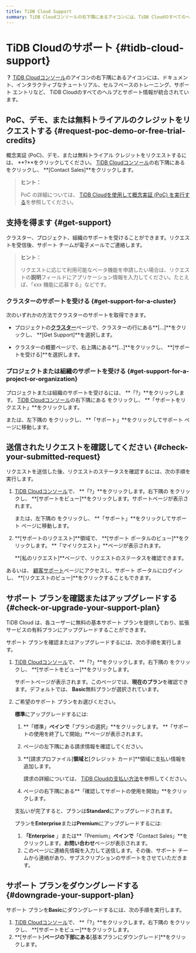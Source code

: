 ```yaml
---
title: TiDB Cloud Support
summary: TiDB Cloudコンソールの右下隅にあるアイコンには、TiDB Cloudのすべてのヘルプとサポート情報が統合されています。PoC、デモ、または無料トライアルクレジットをリクエストするには、TiDB Cloudコンソールの右下隅のアイコンをクリックし、[Contact Sales]をクリックします。サポートを受けるには、クラスター、プロジェクト、組織のサポートを受けることができます。リクエストを受信後、サポートチームが電子メールでご連絡します。
---
```


# TiDB Cloudのサポート {#tidb-cloud-support}

**？** [TiDB Cloudコンソール](https://tidbcloud.com/)のアイコンの右下隅にあるアイコンには、ドキュメント、インタラクティブなチュートリアル、セルフペースのトレーニング、サポート エントリなど、 TiDB Cloudのすべてのヘルプとサポート情報が統合されています。

## PoC、デモ、または無料トライアルのクレジットをリクエストする {#request-poc-demo-or-free-trial-credits}

概念実証 (PoC)、デモ、または無料トライアル クレジットをリクエストするには、 **?**をクリックしてください。 [TiDB Cloudコンソール](https://tidbcloud.com/)の右下隅にある をクリックし、 **[Contact Sales]**をクリックします。

> **ヒント：**
>
> PoC の詳細については、 [TiDB Cloudを使用して概念実証 (PoC) を実行する](/tidb-cloud/tidb-cloud-poc.md)を参照してください。

## 支持を得ます {#get-support}

クラスター、プロジェクト、組織のサポートを受けることができます。リクエストを受信後、サポート チームが電子メールでご連絡します。

> **ヒント：**
>
> リクエストに応じて利用可能なベータ機能を申請したい場合は、リクエストの**説明**フィールドにアプリケーション情報を入力してください。たとえば、「xxx 機能に応募する」などです。

### クラスターのサポートを受ける {#get-support-for-a-cluster}

次のいずれかの方法でクラスターのサポートを取得できます。

-   プロジェクトの[**クラスター**](https://tidbcloud.com/console/clusters)ページで、クラスターの行にある**[...]**をクリックし、 **[Get Support]**を選択します。

-   クラスターの概要ページで、右上隅にある**[...]**をクリックし、 **[サポートを受ける]**を選択します。

### プロジェクトまたは組織のサポートを受ける {#get-support-for-a-project-or-organization}

プロジェクトまたは組織のサポートを受けるには、 **「?」**をクリックします。 [TiDB Cloudコンソール](https://tidbcloud.com/)の右下隅にある をクリックし、 **「サポートをリクエスト」**をクリックします。

または、<mdsvgicon name="icon-top-organization">左下隅の をクリックし、 **「サポート」**をクリックしてサポート ページに移動します。</mdsvgicon>

## 送信されたリクエストを確認してください {#check-your-submitted-request}

リクエストを送信した後、リクエストのステータスを確認するには、次の手順を実行します。

1.  [TiDB Cloudコンソール](https://tidbcloud.com/)で、 **「?」**をクリックします。右下隅の をクリックし、 **[サポートをビュー]**をクリックします。サポートページが表示されます。

    または、<mdsvgicon name="icon-top-organization">左下隅の をクリックし、 **「サポート」**をクリックしてサポート ページに移動します。</mdsvgicon>

2.  **[サポートのリクエスト]**領域で、 **[サポート ポータルのビュー]**をクリックします。 **「マイリクエスト」**ページが表示されます。

    **[私のリクエスト]**ページで、リクエストのステータスを確認できます。

あるいは、 [顧客サポート](https://support.pingcap.com/hc/en-us)ページにアクセスし、サポート ポータルにログインし、 **[リクエストのビュー]**をクリックすることもできます。

## サポート プランを確認またはアップグレードする {#check-or-upgrade-your-support-plan}

TiDB Cloud は、各ユーザーに無料の基本サポート プランを提供しており、拡張サービスの有料プランにアップグレードすることができます。

サポート プランを確認またはアップグレードするには、次の手順を実行します。

1.  [TiDB Cloudコンソール](https://tidbcloud.com/)で、 **「?」**をクリックします。右下隅の をクリックし、 **[サポートをビュー]**をクリックします。

    サポートページが表示されます。このページでは、**現在のプラン**を確認できます。デフォルトでは、 **Basic**無料プランが選択されています。

2.  ご希望のサポート プランをお選びください。

    <SimpleTab>
     <div label="Upgrade to Standard">

    **標準**にアップグレードするには:

    1.  **「標準」**ペインで**「プランの選択」**をクリックします。 **「サポートの使用を終了して開始」**ページが表示されます。

    2.  ページの左下隅にある請求情報を確認してください。

    3.  **[請求プロファイル]**領域と**[クレジット カード]**領域に支払い情報を追加します。

        請求の詳細については、 [TiDB Cloudの支払い方法](/tidb-cloud/tidb-cloud-billing.md#payment-method)を参照してください。

    4.  ページの右下隅にある**「確認してサポートの使用を開始」**をクリックします。

    支払いが完了すると、プランは**Standard**にアップグレードされます。

    </div>
     <div label="Upgrade to Enterprise or Premium">

    プランを**Enterprise**または**Premium**にアップグレードするには:

    1.  **「Enterprise** 」または**「Premium」**ペインで**「Contact Sales」**をクリックします。**お問い合わせ**ページが表示されます。
    2.  このページに連絡先情報を入力して送信します。その後、サポート チームから連絡があり、サブスクリプションのサポートをさせていただきます。

    </div>
     </SimpleTab>

## サポート プランをダウングレードする {#downgrade-your-support-plan}

サポート プランを**Basic**にダウングレードするには、次の手順を実行します。

1.  [TiDB Cloudコンソール](https://tidbcloud.com/)で、 **「?」**をクリックします。右下隅の をクリックし、 **[サポートをビュー]**をクリックします。
2.  **[サポート]**ページの下部にある**[基本プランにダウングレード]**をクリックします。
